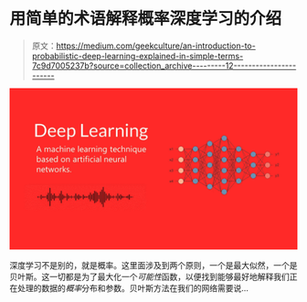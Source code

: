 # 用简单的术语解释概率深度学习的介绍

> 原文：<https://medium.com/geekculture/an-introduction-to-probabilistic-deep-learning-explained-in-simple-terms-7c9d7005237b?source=collection_archive---------12----------------------->

![](img/6a3e0220d8906d3cd800fe030c91cdc6.png)

深度学习不是别的，就是概率。这里面涉及到两个原则，一个是最大似然，一个是贝叶斯。这一切都是为了最大化一个*可能性*函数，以便找到能够最好地解释我们正在处理的数据的*概率*分布和参数。贝叶斯方法在我们的网络需要说…